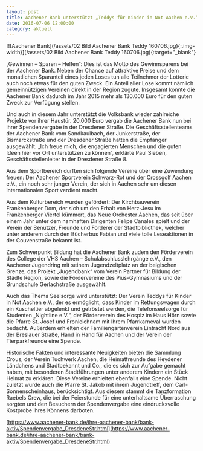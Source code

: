 ```yaml
---
layout: post
title: Aachener Bank unterstützt „Teddys für Kinder in Not Aachen e.V.“
date: 2016-07-06 12:00:00
category: aktuell
---
```


[![Aachener Bank](/assets/02 Bild Aachener Bank Teddy 160706.jpg){:.img-width}](/assets/02 Bild Aachener Bank Teddy 160706.jpg){:target="_blank"}

„Gewinnen – Sparen – Helfen“: Dies ist das Motto des Gewinnsparens bei der Aachener Bank. Neben der Chance auf attraktive Preise und dem monatlichen Sparanteil eines jeden Loses tun alle Teilnehmer der Lotterie auch noch etwas für den guten Zweck. Ein Anteil aller Lose kommt nämlich gemeinnützigen Vereinen direkt in der Region zugute. Insgesamt konnte die Aachener Bank dadurch im Jahr 2015 mehr als 130.000 Euro für den guten Zweck zur Verfügung stellen.

Und auch in diesem Jahr unterstützt die Volksbank wieder zahlreiche Projekte vor ihrer Haustür. 20.000 Euro vergab die Aachener Bank nun bei ihrer Spendenvergabe in der Dresdener Straße. Die Geschäftsstellenteams der Aachener Bank vom Sandkaulbach, der Junkerstraße, der Bismarckstraße und der Dresdener Straße hatten die Empfänger ausgewählt. „Ich freue mich, die engagierten Menschen und die guten Ideen hier vor Ort unterstützen zu können“, erklärte Paul Sieben,
Geschäftsstellenleiter in der Dresdener Straße 8.

Aus dem Sportbereich durften sich folgende Vereine über eine Zuwendung freuen: Der Aachener Sportverein Schwarz-Rot und der Crossgolf Aachen e.V., ein noch sehr junger Verein, der sich in Aachen sehr um diesen internationalen Sport verdient macht.

Aus dem Kulturbereich wurden gefördert: Der Kirchbauverein Frankenberger Dom, der sich um den Erhalt von Herz-Jesu im Frankenberger Viertel kümmert, das Neue Orchester Aachen, das seit über einem Jahr unter dem namhaften Dirigenten Felipe Canales spielt und der Verein der Benutzer, Freunde und Förderer der Stadtbibliothek, welcher unter anderem durch den Bücherbus Fabian und viele tolle Leseaktionen in der Couvenstraße bekannt ist.

Zum Schwerpunkt Bildung hat die Aachener Bank zudem den Förderverein des College der VHS Aachen – Schulabschlusslehrgänge e.V., den Aachener Jugendring mit seinem Jugendzeltplatz an der belgischen Grenze, das Projekt „Jugendbank“ vom Verein Partner für Bildung der Städte Region, sowie die Fördervereine des Pius-Gymnasiums und der Grundschule Gerlachstraße ausgewählt.

Auch das Thema Seelsorge wird unterstützt: Der Verein Teddys für Kinder in Not Aachen e.V., der es ermöglicht, dass Kinder im Rettungswagen durch ein Kuscheltier abgelenkt und getröstet werden, die Telefonseelsorge für Studenten „Nightline e.V.“, der Förderverein des Hospiz im Haus Hörn sowie die Pfarre St. Josef und Fronleichnam mit Ihrem Pfarrkarneval wurden bedacht. Außerdem erhielten der Familiengartenverein Eintracht Nord aus der Breslauer Straße, Hand in Hand für Aachen und der Verein der Tierparkfreunde eine Spende.

Historische Fakten und interessante Neuigkeiten bieten die Sammlung Crous, der Verein Tuchwerk Aachen, die Heimatfreunde des Heydener Ländchens und Stadtbekannt und Co., die es sich zur Aufgabe gemacht haben, mit besonderen Stadtführungen unter anderem Kindern ein Stück Heimat zu erklären. Diese Vereine erhielten ebenfalls eine Spende. Nicht zuletzt wurde auch die Pfarre St. Jakob mit ihrem Jugendtreff, dem Carl-Sonnenscheinhaus, berücksichtigt. Aus diesem stammt die Tanzformation Raebels Crew, die bei der Feierstunde für eine unterhaltsame Überraschung sorgten und den Besuchern der Spendenvergabe eine eindrucksvolle Kostprobe ihres Könnens darboten.

[https://www.aachener-bank.de/ihre-aachener-bank/bank-aktiv/Spendenvergabe_DresdeneStr.html](https://www.aachener-bank.de/ihre-aachener-bank/bank-aktiv/Spendenvergabe_DresdeneStr.html)
